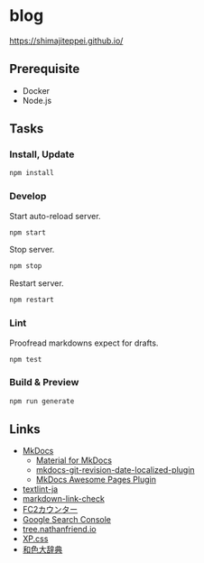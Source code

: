 # blog

https://shimajiteppei.github.io/

## Prerequisite

-   Docker
-   Node.js

## Tasks

### Install, Update

```sh
npm install
```

### Develop

Start auto-reload server.

```sh
npm start
```

Stop server.

```sh
npm stop
```

Restart server.

```sh
npm restart
```

### Lint

Proofread markdowns expect for drafts.

```sh
npm test
```

### Build & Preview

```sh
npm run generate
```

## Links

-   [MkDocs](https://www.mkdocs.org/)
    -   [Material for MkDocs](https://squidfunk.github.io/mkdocs-material/)
    -   [mkdocs-git-revision-date-localized-plugin](https://github.com/timvink/mkdocs-git-revision-date-localized-plugin)
    -   [MkDocs Awesome Pages Plugin](https://github.com/lukasgeiter/mkdocs-awesome-pages-plugin)
-   [textlint-ja](https://github.com/textlint-ja)
-   [markdown-link-check](https://github.com/tcort/markdown-link-check)
-   [FC2カウンター](https://counter.fc2.com/)
-   [Google Search Console](https://search.google.com/search-console?utm_source=about-page&resource_id=https://shimajiteppei.github.io/)
-   [tree.nathanfriend.io](https://tree.nathanfriend.io/)
-   [XP.css](https://botoxparty.github.io/XP.css/)
-   [和色大辞典](https://www.colordic.org/w)
